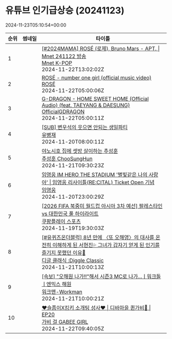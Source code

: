 # 유튜브 인기급상승 (20241123)

2024-11-23T05:10:54+00:00
<table><thead><tr><th nowrap>순위</th><th nowrap>썸네일</th><th nowrap>타이틀</th></tr></thead><tbody><tr><td>1</td><td><img src="https://i.ytimg.com/vi/dgGqD28J6aQ/default.jpg" alt="" /></td><td><a href="https://www.youtube.com/watch?v=dgGqD28J6aQ" target="_blank">[#2024MAMA] ROSÉ (로제), Bruno Mars - APT. | Mnet 241122 방송</a><br /><a href="https://www.youtube.com/channel/UCbD8EppRX3ZwJSou-TVo90A" target="_blank">Mnet K-POP</a><br />2024-11-22T13:02:02Z</td></tr><tr><td>2</td><td><img src="https://i.ytimg.com/vi/pZ1NdE69VTs/default.jpg" alt="" /></td><td><a href="https://www.youtube.com/watch?v=pZ1NdE69VTs" target="_blank">ROSÉ - number one girl (official music video)</a><br /><a href="https://www.youtube.com/channel/UCBo1hnzxV9rz3WVsv__Rn1g" target="_blank">ROSÉ</a><br />2024-11-22T05:00:06Z</td></tr><tr><td>3</td><td><img src="https://i.ytimg.com/vi/fLi0EJfi_vg/default.jpg" alt="" /></td><td><a href="https://www.youtube.com/watch?v=fLi0EJfi_vg" target="_blank">G-DRAGON - HOME SWEET HOME (Official Audio) (feat. TAEYANG & DAESUNG)</a><br /><a href="https://www.youtube.com/channel/UCeU5qTuBiqTU5z-hyL6WITQ" target="_blank">OfficialGDRAGON</a><br />2024-11-22T05:00:11Z</td></tr><tr><td>4</td><td><img src="https://i.ytimg.com/vi/ALl7Fe_GG3U/default.jpg" alt="" /></td><td><a href="https://www.youtube.com/watch?v=ALl7Fe_GG3U" target="_blank">[SUB] 변우석의 웃으면 안되는 생일파티</a><br /><a href="https://www.youtube.com/channel/UCHw9p667e9l0qoYfY8calaA" target="_blank">유병재</a><br />2024-11-20T08:00:11Z</td></tr><tr><td>5</td><td><img src="https://i.ytimg.com/vi/dFO5O_jxUTk/default.jpg" alt="" /></td><td><a href="https://www.youtube.com/watch?v=dFO5O_jxUTk" target="_blank">야노시호 집에 셋방 살이하는 추성훈</a><br /><a href="https://www.youtube.com/channel/UCMDHzyo0wIUjKXho-icJDjw" target="_blank">추성훈 ChooSungHun</a><br />2024-11-21T09:30:23Z</td></tr><tr><td>6</td><td><img src="https://i.ytimg.com/vi/hJJmjq-q5_I/default.jpg" alt="" /></td><td><a href="https://www.youtube.com/watch?v=hJJmjq-q5_I" target="_blank">임영웅 IM HERO THE STADIUM '별빛같은 나의 사랑아' | 임영웅 리사이틀(RE:CITAL) Ticket Open 기념</a><br /><a href="https://www.youtube.com/channel/UC3WZlO2Zl8NE1yIUgtwUtQw" target="_blank">임영웅</a><br />2024-11-20T23:00:29Z</td></tr><tr><td>7</td><td><img src="https://i.ytimg.com/vi/NHg2e9mwO3I/default.jpg" alt="" /></td><td><a href="https://www.youtube.com/watch?v=NHg2e9mwO3I" target="_blank">[2026 FIFA 북중미 월드컵 아시아 3차 예선] 팔레스타인 vs 대한민국 풀 하이라이트</a><br /><a href="https://www.youtube.com/channel/UCnBht7BrOx-A328KFXgysqQ" target="_blank">쿠팡플레이 스포츠</a><br />2024-11-19T19:30:03Z</td></tr><tr><td>8</td><td><img src="https://i.ytimg.com/vi/CUyBA_rWAUA/default.jpg" alt="" /></td><td><a href="https://www.youtube.com/watch?v=CUyBA_rWAUA" target="_blank">[#유퀴즈온더블럭] 8년 만에 〈또 오해영〉의 대사를 온전히 이해하게 된 서현진💦 그녀가 갑자기 얻게 된 인기를 즐기지 못했던 이유💬</a><br /><a href="https://www.youtube.com/channel/UCRMA_Nb5VF-YoWApSVeXPVA" target="_blank">디글 클래식 :Diggle Classic</a><br />2024-11-21T10:00:13Z</td></tr><tr><td>9</td><td><img src="https://i.ytimg.com/vi/FgLzIZyBzyw/default.jpg" alt="" /></td><td><a href="https://www.youtube.com/watch?v=FgLzIZyBzyw" target="_blank">[속보] "오해원 나가!!"해서 시즌3 MC로 나가...ㅣ워크돌ㅣ엔믹스 해원</a><br /><a href="https://www.youtube.com/channel/UCwx6n_4OcLgzAGdty0RWCoA" target="_blank">워크맨-Workman</a><br />2024-11-21T10:00:21Z</td></tr><tr><td>10</td><td><img src="https://i.ytimg.com/vi/eY246SVUEZ8/default.jpg" alt="" /></td><td><a href="https://www.youtube.com/watch?v=eY246SVUEZ8" target="_blank">❤슬픔이X킹키 소개팅 성사❤ | 디바마을 퀸가비👑 | EP20</a><br /><a href="https://www.youtube.com/channel/UCoC-ZGuPCvJJrbcz9eMW8zw" target="_blank">가비 걸 GABEE GIRL</a><br />2024-11-22T09:40:05Z</td></tr></tbody></table>